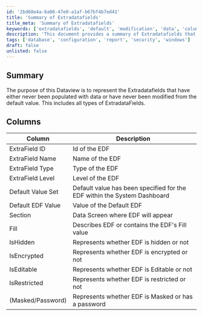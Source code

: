 ```yaml
---
id: '2bd68e4a-6a06-47e0-a1af-b67bf4b7ed41'
title: 'Summary of Extradatafields'
title_meta: 'Summary of Extradatafields'
keywords: ['extradatafields', 'default', 'modification', 'data', 'columns']
description: 'This document provides a summary of Extradatafields that have either never been populated with data or have never been modified from their default values. It includes a detailed description of each column associated with the Extradatafields, outlining their properties and functionalities.'
tags: ['database', 'configuration', 'report', 'security', 'windows']
draft: false
unlisted: false
---
```

## Summary

The purpose of this Dataview is to represent the Extradatafields that have either never been populated with data or have never been modified from the default value. This includes all types of ExtradataFields.

## Columns

| Column                     | Description                                                          |
|---------------------------|----------------------------------------------------------------------|
| ExtraField ID             | Id of the EDF                                                       |
| ExtraField Name           | Name of the EDF                                                     |
| ExtraField Type           | Type of the EDF                                                     |
| ExtraField Level          | Level of the EDF                                                   |
| Default Value Set         | Default value has been specified for the EDF within the System Dashboard |
| Default EDF Value         | Value of the Default EDF                                           |
| Section                   | Data Screen where EDF will appear                                   |
| Fill                      | Describes EDF or contains the EDF's Fill value                      |
| IsHidden                  | Represents whether EDF is hidden or not                             |
| IsEncrypted               | Represents whether EDF is encrypted or not                          |
| IsEditable                | Represents whether EDF is Editable or not                           |
| IsRestricted              | Represents whether EDF is restricted or not                         |
| (Masked/Password)        | Represents whether EDF is Masked or has a password                  |






